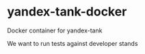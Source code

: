 # yandex-tank-docker

Docker container for yandex-tank

We want to run tests against developer stands